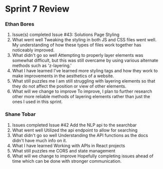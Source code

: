 # Sprint 7 Review
### Ethan Bores
1. Issue(s) completed
Issue #43: Solutions Page Styling
2. What went well
Tweaking the styling in both JS and CSS files went well. My understanding of how these types of files work together has noticeably improved.
3. What didn't go so well
Attempting to properly layer elements was somewhat difficult, but this was still overcame by using various alternate methods such as 'z-layering.'
4. What I have learned
I've learned more styling tags and how they work to make improvements in the aesthetics of a website.
5. What still puzzles me
I am still struggling with layering elements so that they do not affect the position or view of other elements.
6. What will we change to improve
To improve, I plan to further research other more reliable methods of layering elements rather than just the ones I used in this sprint.

### Shane Tobar
1. Issues completed
Issue #42 Add the NLP api to the searchbar
2. What went well
Utilized the api endpoint to allow for searching
3. What didn't go so well
Understanding the API functions as the docs didn't have much info on it.
4. What I have learned
Working with APIs in React projects
5. What still puzzles me
CORS and state management
6. What will we change to improve
Hopefully completing issues ahead of time which can be done with stronger communication.